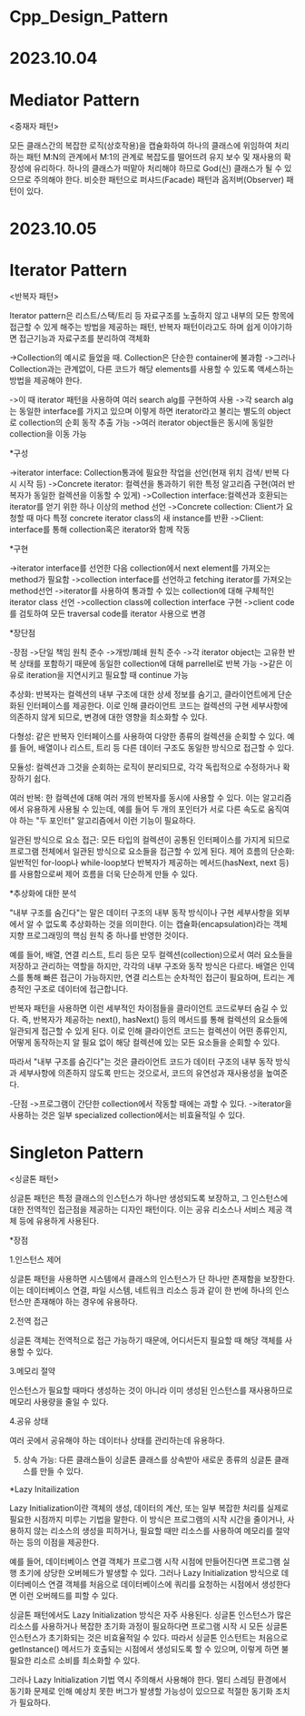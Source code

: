 # Cpp_Design_Pattern

# 2023.10.04

# Mediator Pattern

<중재자 패턴>

모든 클래스간의 복잡한 로직(상호작용)을 캡슐화하여 하나의 클래스에 위임하여 처리하는 패턴 M:N의 관계에서 M:1의 관계로 복잡도를 떨어뜨려 유지 보수 및 재사용의 확장성에 유리하다. 하나의 클래스가 떠맡아 처리해야 하므로 God(신) 클래스가 될 수 있으므로 주의해야 한다. 비슷한 패턴으로 퍼샤드(Facade) 패턴과 옵저버(Observer) 패턴이 있다.

# 2023.10.05

# Iterator Pattern

<반복자 패턴>

Iterator pattern은 리스트/스택/트리 등 자료구조를 노출하지 않고 내부의 모든 항목에 접근할 수 있게 해주는 방법을 제공하는 패턴, 반복자 패턴이라고도 하며 쉽게 이야기하면 접근기능과 자료구조를 분리하여 객체화

->Collection의 예시로 들었을 때. Collection은 단순한 container에 불과함
->그러나 Collection과는 관계없이, 다른 코드가 해당 elements를 사용할 수 있도록 액세스하는 방법을 제공해야 한다.

->이 때 iterator 패턴을 사용하여 여러 search alg를 구현하여 사용
->각 search alg는 동일한 interface를 가지고 있으며 이렇게 하면 iterator라고 불리는 별도의 object로 collection의 순회 동작 추출 가능
->여러 iterator object들은 동시에 동일한 collection을 이동 가능

*구성

->iterator interface: Collection통과에 필요한 작업을 선언(현재 위치 검색/ 반복 다시 시작 등)
->Concrete iterator: 컬렉션을 통과하기 위한 특정 알고리즘 구현(여러 반복자가 동일한 컬렉션을 이동할 수 있게)
->Collection interface:컬렉션과 호환되는 iterator를 얻기 위한 하나 이상의 method 선언
->Concrete collection: Client가 요청할 때 마다 특정 concrete iterator class의 새 instance를 반환
->Client: interface를 통해 collection혹은 iterator와 함께 작동


*구현

->iterator interface를 선언한 다음 collection에서 next element를 가져오는 method가 필요함
->collection interface를 선언하고 fetching iterator를 가져오는 method선언
->iterator를 사용하여 통과할 수 있는 collection에 대해 구체적인 iterator class 선언
->collection class에 collection interface 구현
->client code를 검토하여 모든 traversal code를 iterator 사용으로 변경

*장단점

-장점
->단일 책임 원칙 준수
->개방/폐쇄 원칙 준수
->각 iterator object는 고유한 반복 상태를 포함하기 때문에 동일한 collection에 대해 parrellel로 반복 가능
->같은 이유로 iteration을 지연시키고 필요할 때 continue 가능

추상화: 반복자는 컬렉션의 내부 구조에 대한 상세 정보를 숨기고, 클라이언트에게 단순화된 인터페이스를 제공한다. 이로 인해 클라이언트 코드는 컬렉션의 구현 세부사항에 의존하지 않게 되므로, 변경에 대한 영향을 최소화할 수 있다.

다형성: 같은 반복자 인터페이스를 사용하여 다양한 종류의 컬렉션을 순회할 수 있다. 예를 들어, 배열이나 리스트, 트리 등 다른 데이터 구조도 동일한 방식으로 접근할 수 있다.

모듈성: 컬렉션과 그것을 순회하는 로직이 분리되므로, 각각 독립적으로 수정하거나 확장하기 쉽다.

여러 반복: 한 컬렉션에 대해 여러 개의 반복자를 동시에 사용할 수 있다. 이는 알고리즘에서 유용하게 사용될 수 있는데, 예를 들어 두 개의 포인터가 서로 다른 속도로 움직여야 하는 "두 포인터" 알고리즘에서 이런 기능이 필요하다.

일관된 방식으로 요소 접근: 모든 타입의 컬렉션이 공통된 인터페이스를 가지게 되므로 프로그램 전체에서 일관된 방식으로 요소들을 접근할 수 있게 된다.
제어 흐름의 단순화: 일반적인 for-loop나 while-loop보다 반복자가 제공하는 메서드(hasNext, next 등)를 사용함으로써 제어 흐름을 더욱 단순하게 만들 수 있다.

*추상화에 대한 분석

"내부 구조를 숨긴다"는 말은 데이터 구조의 내부 동작 방식이나 구현 세부사항을 외부에서 알 수 없도록 추상화하는 것을 의미한다. 이는 캡슐화(encapsulation)라는 객체 지향 프로그래밍의 핵심 원칙 중 하나를 반영한 것이다.

예를 들어, 배열, 연결 리스트, 트리 등은 모두 컬렉션(collection)으로서 여러 요소들을 저장하고 관리하는 역할을 하지만, 각각의 내부 구조와 동작 방식은 다르다. 배열은 인덱스를 통해 빠른 접근이 가능하지만, 연결 리스트는 순차적인 접근이 필요하며, 트리는 계층적인 구조로 데이터에 접근합니다.

반복자 패턴을 사용하면 이런 세부적인 차이점들을 클라이언트 코드로부터 숨길 수 있다. 즉, 반복자가 제공하는 next(), hasNext() 등의 메서드를 통해 컬렉션의 요소들에 일관되게 접근할 수 있게 된다. 이로 인해 클라이언트 코드는 컬렉션이 어떤 종류인지, 어떻게 동작하는지 알 필요 없이 해당 컬렉션에 있는 모든 요소들을 순회할 수 있다.

따라서 "내부 구조를 숨긴다"는 것은 클라이언트 코드가 데이터 구조의 내부 동작 방식과 세부사항에 의존하지 않도록 만드는 것으로서, 코드의 유연성과 재사용성을 높여준다.

-단점
->프로그램이 간단한 collection에서 작동할 때에는 과할 수 있다.
->iterator을 사용하는 것은 일부 specialized collection에서는 비효율적일 수 있다.


# Singleton Pattern

<싱글톤 패턴>

싱글톤 패턴은 특정 클래스의 인스턴스가 하나만 생성되도록 보장하고, 그 인스턴스에 대한 전역적인 접근점을 제공하는 디자인 패턴이다. 이는 공유 리소스나 서비스 제공 객체 등에 유용하게 사용된다.

*장점

1.인스턴스 제어

싱글톤 패턴을 사용하면 시스템에서 클래스의 인스턴스가 단 하나만 존재함을 보장한다. 이는 데이터베이스 연결, 파일 시스템, 네트워크 리소스 등과 같이 한 번에 하나의 인스턴스만 존재해야 하는 경우에 유용하다.

2.전역 접근

싱글톤 객체는 전역적으로 접근 가능하기 때문에, 어디서든지 필요할 때 해당 객체를 사용할 수 있다.

3.메모리 절약

인스턴스가 필요할 때마다 생성하는 것이 아니라 이미 생성된 인스턴스를 재사용하므로 메모리 사용량을 줄일 수 있다.

4.공유 상태

여러 곳에서 공유해야 하는 데이터나 상태를 관리하는데 유용하다.

5. 상속 가능: 다른 클래스들이 싱글톤 클래스를 상속받아 새로운 종류의 싱글톤 클래스를 만들 수 있다.

*Lazy Initailization

Lazy Initialization이란 객체의 생성, 데이터의 계산, 또는 일부 복잡한 처리를 실제로 필요한 시점까지 미루는 기법을 말한다. 이 방식은 프로그램의 시작 시간을 줄이거나, 사용하지 않는 리소스의 생성을 피하거나, 필요할 때만 리소스를 사용하여 메모리를 절약하는 등의 이점을 제공한다.

예를 들어, 데이터베이스 연결 객체가 프로그램 시작 시점에 만들어진다면 프로그램 실행 초기에 상당한 오버헤드가 발생할 수 있다. 그러나 Lazy Initialization 방식으로 데이터베이스 연결 객체를 처음으로 데이터베이스에 쿼리를 요청하는 시점에서 생성한다면 이런 오버헤드를 피할 수 있다.

싱글톤 패턴에서도 Lazy Initialization 방식은 자주 사용된다. 싱글톤 인스턴스가 많은 리소스를 사용하거나 복잡한 초기화 과정이 필요하다면 프로그램 시작 시 모든 싱글톤 인스턴스가 초기화되는 것은 비효율적일 수 있다. 따라서 싱글톤 인스턴트는 처음으로 getInstance() 메서드가 호출되는 시점에서 생성되도록 할 수 있으며, 이렇게 하면 불필요한 리소르 소비를 최소화할 수 있다.

그러나 Lazy Initialization 기법 역시 주의해서 사용해야 한다. 멀티 스레딩 환경에서 동기화 문제로 인해 예상치 못한 버그가 발생할 가능성이 있으므로 적절한 동기화 조치가 필요하다.
